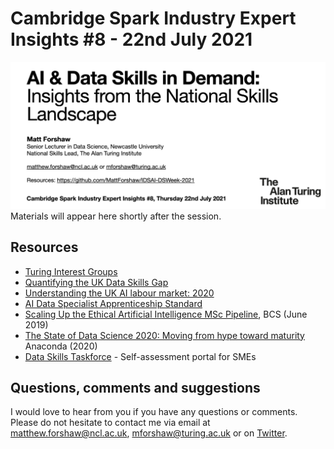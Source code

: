 # Cambridge Spark Industry Expert Insights #8 - 22nd July 2021

<img src="mainslide.png" alt="Cambridge Spark Industry Expert Insights #8 - Monday 22nd July 2021" />
Materials will appear here shortly after the session.

## Resources
- [Turing Interest Groups](https://www.turing.ac.uk/research/interest-groups/)
- [Quantifying the UK Data Skills Gap](https://www.gov.uk/government/publications/quantifying-the-uk-data-skills-gap/quantifying-the-uk-data-skills-gap-full-report)
- [Understanding the UK AI labour market: 2020](https://www.gov.uk/government/publications/understanding-the-uk-ai-labour-market-2020)
- [AI Data Specialist Apprenticeship Standard](https://www.instituteforapprenticeships.org/apprenticeship-standards/artificial-intelligence-(ai)-data-specialist-v1-0)
- [Scaling Up the Ethical Artificial Intelligence MSc Pipeline](https://www.bcs.org/media/3047/ethical-ai.pdf), BCS (June 2019)
- [The State of Data Science 2020: Moving from hype toward maturity](https://www.anaconda.com/state-of-data-science-2020) Anaconda (2020)
- [Data Skills Taskforce](https://www.dataskillstaskforce.com/) - Self-assessment portal for SMEs

## Questions, comments and suggestions
I would love to hear from you if you have any questions or comments. Please do not hesitate to contact me via email at matthew.forshaw@ncl.ac.uk, mforshaw@turing.ac.uk or on [Twitter](https://twitter.com/mattforshaw).
